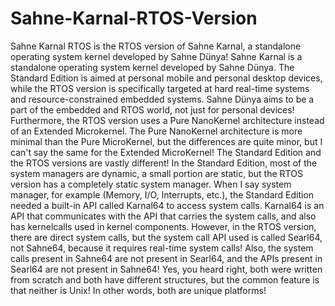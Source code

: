 # Sahne-Karnal-RTOS-Version
Sahne Karnal RTOS is the RTOS version of Sahne Karnal, a standalone operating system kernel developed by Sahne Dünya! Sahne Karnal is a standalone operating system kernel developed by Sahne Dünya. The Standard Edition is aimed at personal mobile and personal desktop devices, while the RTOS version is specifically targeted at hard real-time systems and resource-constrained embedded systems. Sahne Dünya aims to be a part of the embedded and RTOS world, not just for personal devices! Furthermore, the RTOS version uses a Pure NanoKernel architecture instead of an Extended Microkernel. The Pure NanoKernel architecture is more minimal than the Pure MicroKernel, but the differences are quite minor, but I can't say the same for the Extended MicroKernel! The Standard Edition and the RTOS versions are vastly different! In the Standard Edition, most of the system managers are dynamic, a small portion are static, but the RTOS version has a completely static system manager. When I say system manager, for example (Memory, I/O, Interrupts, etc.), the Standard Edition needed a built-in API called Karnal64 to access system calls. Karnal64 is an API that communicates with the API that carries the system calls, and also has kernelcalls used in kernel components. However, in the RTOS version, there are direct system calls, but the system call API used is called Searl64, not Sahne64, because it requires real-time system calls! Also, the system calls present in Sahne64 are not present in Searl64, and the APIs present in Searl64 are not present in Sahne64! Yes, you heard right, both were written from scratch and both have different structures, but the common feature is that neither is Unix! In other words, both are unique platforms!
